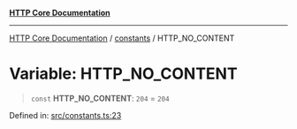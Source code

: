 [**HTTP Core Documentation**](../../README.md)

***

[HTTP Core Documentation](../../README.md) / [constants](../README.md) / HTTP\_NO\_CONTENT

# Variable: HTTP\_NO\_CONTENT

> `const` **HTTP\_NO\_CONTENT**: `204` = `204`

Defined in: [src/constants.ts:23](https://github.com/stonemjs/http-core/blob/38177eda1505fdb30323b11ec31ef2a0f0840267/src/constants.ts#L23)
